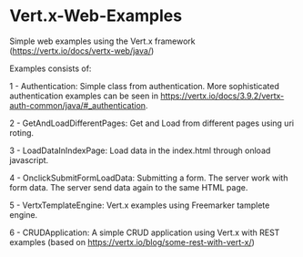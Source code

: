 # Vert.x-Web-Examples
Simple web examples using the Vert.x framework (https://vertx.io/docs/vertx-web/java/)

Examples consists of:

 1 - Authentication: Simple class from authentication. More sophisticated authentication examples can be seen in https://vertx.io/docs/3.9.2/vertx-auth-common/java/#_authentication.
 
 2 - GetAndLoadDifferentPages: Get and Load from different pages using uri roting.
 
 3 - LoadDataInIndexPage: Load data in the index.html through onload javascript.
 
 4 - OnclickSubmitFormLoadData: Submitting a form. The server work with form data. The server send data again to the same HTML page.
 
 5 - VertxTemplateEngine: Vert.x examples using Freemarker tamplete engine.
 
 6 - CRUDApplication: A simple CRUD application using Vert.x with REST examples (based on https://vertx.io/blog/some-rest-with-vert-x/)

